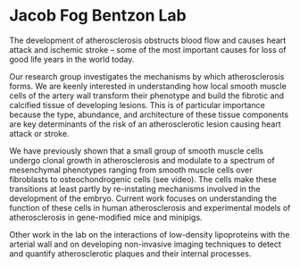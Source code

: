 # Jacob Fog Bentzon Lab

The development of atherosclerosis obstructs blood flow and causes heart attack and ischemic stroke – some of the most important causes for loss of good life years in the world today.

Our research group investigates the mechanisms by which atherosclerosis forms. We are keenly interested in understanding how local smooth muscle cells of the artery wall transform their phenotype and build the fibrotic and calcified tissue of developing lesions. This is of particular importance because the type, abundance, and architecture of these tissue components are key determinants of the risk of an atherosclerotic lesion causing heart attack or stroke.

We have previously shown that a small group of smooth muscle cells undergo clonal growth in atherosclerosis and modulate to a spectrum of mesenchymal phenotypes ranging from smooth muscle cells over fibroblasts to osteochondrogenic cells (see video). The cells make these transitions at least partly by re-instating mechanisms involved in the development of the embryo. Current work focuses on understanding the function of these cells in human atherosclerosis and experimental models of atherosclerosis in gene-modified mice and minipigs.

Other work in the lab on the interactions of low-density lipoproteins with the arterial wall and on developing non-invasive imaging techniques to detect and quantify atherosclerotic plaques and their internal processes.


